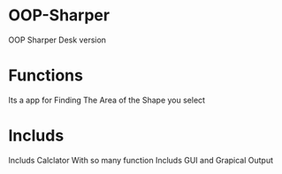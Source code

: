 # OOP-Sharper
OOP Sharper Desk version
# Functions
Its a app for Finding The Area of the Shape you select
# Includs
Includs Calclator With so many function
Includs GUI and Grapical Output
